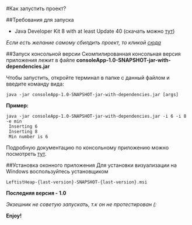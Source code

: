 #Как запустить проект?

##Требования для запуска
- Java Developer Kit 8 with at least Update 40 (скачать можно [тут](https://www.oracle.com/technetwork/java/javase/downloads/jdk8-downloads-2133151.html))

*Если есть желание самому сбилдить проект, то кликай [сюда](https://github.com/javafx-maven-plugin/javafx-maven-plugin)*


##Запуск консольной версии
Скомпилированная консольная версия приложения лежит в файле **consoleApp-1.0-SNAPSHOT-jar-with-dependencies.jar**

Чтобы запустить, откройте терминал в папке с данный файлом и введите команду вида:
```
java -jar consoleApp-1.0-SNAPSHOT-jar-with-dependencies.jar [args]
```

**Пример:**

```
java -jar consoleApp-1.0-SNAPSHOT-jar-with-dependencies.jar -i 6 -i 8 -e min
 Inserting 6
 Inserting 8
 Min number is 6
 ```

Подробную документацию по консольному приложению можно посмотреть [тут](https://github.com/BaLiKfromUA/project_advance_1/blob/master/consoleApp/README.md).

##Установка оконного приложения
Для установки визуализации на Windows воспользуйтесь установщиком 
```
LeftistHeap-{last-version}-SNAPSHOT-{last-version}.msi
```
**Последняя версия - 1.0**

*Экзешник не советую запускать, т.к он не протестирован (:*

**Enjoy!**

